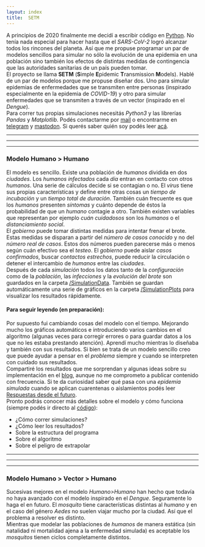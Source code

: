 ```yaml
---
layout: index
title:  SETM
---
```

A principios de 2020 finalmente me decidí a escribir código en [Python](https://www.python.org). No tenía
nada especial para hacer hasta que el *SARS-CoV-2* logró alcanzar todos los rincones del planeta. Así que
me propuse programar un par de modelos sencillos para simular no sólo la evolución de una epidemia en una
población sino también los efectos de distintas medidas de contingencia que las autoridades sanitarias de
un país pueden tomar.  
El proyecto se llama **SETM** (**S**imple **E**pidemic **T**ransmission **M**odels). Hablé de un par de
modelos porque me propuse diseñar dos. Uno para simular epidemias de enfermedades que se transmiten entre
personas (inspirado especialmente en la epidemia de *COVID-19*) y otro para simular enfermedades que
se transmiten a través de un vector (inspirado en el *Dengue*).  
Para correr tus propias simulaciones necesitás *Python3* y las librerías *Pandas* y *Matplotlib*. Podés
contactarme por [mail](mailto:rodrigovalla@protonmail.ch) o encontrarme en [telegram](https://t.me/rvalla)
y <a rel="me" href="https://fosstodon.org/@rvalla">mastodon</a>. Si querés saber quién soy podés leer
[acá](https://rvalla.github.io/es/aboutme_es/). 

<p></p>
<hr class="red" />
<hr class="green" />
<hr class="blue" />

### Modelo Humano > Humano

El modelo es sencillo. Existe una población de *humanos* dividida en dos *ciudades*. Los *humanos infectados*
cada *día* entran en contacto con otros *humanos*. Una serie de cálculos decide si se contagian o no. El *virus*
tiene sus propias características y define entre otras cosas un *tiempo de incubación* y un *tiempo total de
duración*. También cuán frecuente es que los *humanos* presenten *síntomas* y cuánto depende de éstos la
probabilidad de que un *humano* contagie a otro. También existen variables que representan por ejemplo *cuán
cuidadosos* son los *humanos* o el *distanciamiento social*.  
El *gobierno* puede tomar distintas medidas para intentar frenar el brote. Estas medidas se disparan a partir
del *número de casos conocido* y no del *número real de casos*. Estos dos números pueden parecerse más o menos
según cuán efectivo sea el *testeo*. El *gobierno* puede aislar *casos confirmados*, buscar *contactos
estrechos*, puede reducir la circulación o detener el intercambio de *humanos* entre las *ciudades*.  
Después de cada *simulación* todos los datos tanto de la *configuración* como de la *población*, las *infecciones*
y la *evolución del brote* son guardados en la carpeta
[/SimulationData](https://github.com/rvalla/SETM/tree/master/HumanToHumanModel/SimulationData). También se
guardan automáticamente una serie de gráficos en la carpeta
[/SimulationPlots](https://github.com/rvalla/SETM/tree/master/HumanToHumanModel/SimulationPlots) para
visualizar los resultados rápidamente.  

#### Para seguir leyendo (en preparación):

Por supuesto fui cambiando cosas del modelo con el tiempo. Mejorando mucho los gráficos automáticos
e introduciendo varios cambios en el algoritmo (algunas veces para corregir errores o para guardar datos a los
que no les estaba prestando atención). Aprendí mucho mientras lo diseñaba y también con sus resultados. Si
bien se trata de un modelo sencillo creo que puede ayudar a pensar en el *problema* siempre y cuando se
interpreten con cuidado sus resultados.  
Compartiré los resultados que me sorprendan y algunas ideas sobre su implementación en el
[blog](https://rvalla.github.io/SETM/es/blog_es), aunque no me comprometo a publicar contenido con frecuencia.
Si te da curiosidad saber qué pasa con una *epidemia simulada* cuando se aplican cuarentenas o aislamientos
podés leer [Respuestas desde el futuro](https://rvalla.github.io/blog/2020/Respuestas_desde_el_futuro/).  
Pronto podrás conocer más detalles sobre el modelo y cómo funciona (siempre podés ir directo al
[código](https://github.com/rvalla/SETM)):

- ¿Cómo correr simulaciones?
- ¿Cómo leer los resultados?
- Sobre la estructura del programa
- Sobre el algoritmo
- Sobre el peligro de extrapolar

<p></p>
<hr class="red" />
<hr class="green" />
<hr class="blue" />

### Modelo Humano > Vector > Humano

Sucesivas mejores en el modelo *Humano>Humano* han hecho que todavía no haya avanzado con el modelo inspirado
en el *Dengue*. Seguramente lo haga el en futuro. El *mosquito* tiene características distintas al *humano* y
en el caso del género *Aedes* no suelen viajar mucho por la ciudad. Así que el problema a resolver es distinto.  
Mientras que modelar las poblaciones de *humanos* de manera estática (sin natalidad ni mortalidad ajena a la
enfermedad simulada) es aceptable los *mosquitos* tienen ciclos completamente distintos.  